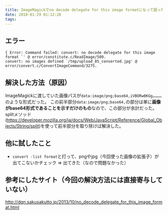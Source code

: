 ```yaml
---
title: ImageMagickでno decode delegate for this image formatになって困った
date: 2018-01-29 01:12:26
tags:
---
```


## エラー
```
{ Error: Command failed: convert: no decode delegate for this image format `' @ error/constitute.c/ReadImage/509.
convert: no images defined `/tmp/upload_85_converted.jpg' @ error/convert.c/ConvertImageCommand/3275.
```

## 解決した方法（原因）
ImageMagickに渡していた画像パスが`data:image/png;base64,iVBORw0KGg…………`のような形式だった。
この前半部分`data:image/png;base64,`の部分は単に**画像がbase64形式であることを示すだけのもの**なので、この部分が余計だった。splitメソッド(https://developer.mozilla.org/ja/docs/Web/JavaScript/Reference/Global_Objects/String/split)を使って前半部分を取り除けば解決した。

## 他に試したこと
- `convert -list format`と打って、pngやjpg（今回使った画像の拡張子）が出てこないかチェック
=> 出てきた（なので問題なかった）

## 参考にしたサイト（今回の解決方法には直接寄与していない）
http://dqn.sakusakutto.jp/2013/10/no_decode_delegate_for_this_image_format.html
